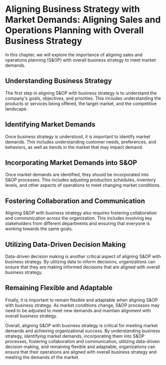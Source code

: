 Aligning Business Strategy with Market Demands: Aligning Sales and Operations Planning with Overall Business Strategy
=====================================================================================================================

In this chapter, we will explore the importance of aligning sales and operations planning (S\&OP) with overall business strategy to meet market demands.

Understanding Business Strategy
-------------------------------

The first step in aligning S\&OP with business strategy is to understand the company's goals, objectives, and priorities. This includes understanding the products or services being offered, the target market, and the competitive landscape.

Identifying Market Demands
--------------------------

Once business strategy is understood, it is important to identify market demands. This includes understanding customer needs, preferences, and behaviors, as well as trends in the market that may impact demand.

Incorporating Market Demands into S\&OP
---------------------------------------

Once market demands are identified, they should be incorporated into S\&OP processes. This includes adjusting production schedules, inventory levels, and other aspects of operations to meet changing market conditions.

Fostering Collaboration and Communication
-----------------------------------------

Aligning S\&OP with business strategy also requires fostering collaboration and communication across the organization. This includes involving key stakeholders from different departments and ensuring that everyone is working towards the same goals.

Utilizing Data-Driven Decision Making
-------------------------------------

Data-driven decision making is another critical aspect of aligning S\&OP with business strategy. By utilizing data to inform decisions, organizations can ensure that they are making informed decisions that are aligned with overall business strategy.

Remaining Flexible and Adaptable
--------------------------------

Finally, it is important to remain flexible and adaptable when aligning S\&OP with business strategy. As market conditions change, S\&OP processes may need to be adjusted to meet new demands and maintain alignment with overall business strategy.

Overall, aligning S\&OP with business strategy is critical for meeting market demands and achieving organizational success. By understanding business strategy, identifying market demands, incorporating them into S\&OP processes, fostering collaboration and communication, utilizing data-driven decision making, and remaining flexible and adaptable, organizations can ensure that their operations are aligned with overall business strategy and meeting the demands of the market.
